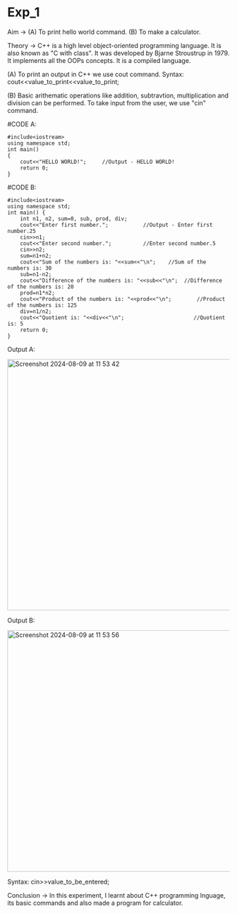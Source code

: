 # Exp_1
Aim -> (A) To print hello world command. (B) To make a calculator.

Theory -> C++ is a high level object-oriented programming language. It is also known as "C with class". It was developed by Bjarne Stroustrup in 1979. It implements all the OOPs concepts. It is a compiled language.

(A) To print an output in C++ we use cout command. Syntax: cout<<value_to_print<<value_to_print;

(B) Basic arithematic operations like addition, subtravtion, multiplication and division can be performed. To take input from the user, we use "cin" command.

#CODE A:

```
#include<iostream>
using namespace std;
int main()
{
    cout<<"HELLO WORLD!";     //Output - HELLO WORLD!
    return 0;
}

```

#CODE B:

```
#include<iostream>
using namespace std;
int main() {
    int n1, n2, sum=0, sub, prod, div;
    cout<<"Enter first number.";           //Output - Enter first number.25
    cin>>n1;
    cout<<"Enter second number.";          //Enter second number.5
    cin>>n2;
    sum=n1+n2;
    cout<<"Sum of the numbers is: "<<sum<<"\n";    //Sum of the numbers is: 30
    sub=n1-n2;
    cout<<"Difference of the numbers is: "<<sub<<"\n";  //Difference of the numbers is: 20
    prod=n1*n2;
    cout<<"Product of the numbers is: "<<prod<<"\n";        //Product of the numbers is: 125 
    div=n1/n2;
    cout<<"Quotient is: "<<div<<"\n";                      //Quotient is: 5
    return 0;
}
```


Output A: 

<img width="569" alt="Screenshot 2024-08-09 at 11 53 42" src="https://github.com/user-attachments/assets/4225f0af-93da-43e7-b751-a3ea7c981fe4">

Output B:

<img width="547" alt="Screenshot 2024-08-09 at 11 53 56" src="https://github.com/user-attachments/assets/caa2ea5a-46ea-4f4b-bae6-8db94c900e42">

Syntax: cin>>value_to_be_entered;

Conclusion -> In this experiment, I learnt about C++ programming lnguage, its basic commands and also made a program for calculator.

